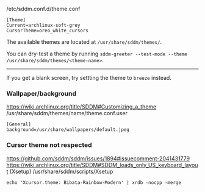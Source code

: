 /etc/sddm.conf.d/theme.conf
```
[Theme]
Current=archlinux-soft-grey
CursorTheme=oreo_white_cursors
```

The available themes are located at `/usr/share/sddm/themes/`.

You can dry-test a theme by running `sddm-greeter --test-mode --theme /usr/share/sddm/themes/<theme-name>`.

-------------

If you get a blank screen, try settting the theme to `breeze` instead.

### Wallpaper/background
https://wiki.archlinux.org/title/SDDM#Customizing_a_theme
/usr/share/sddm/themes/name/theme.conf.user
```
[General]
background=/usr/share/wallpapers/default.jpeg
```

### Cursor theme not respected
https://github.com/sddm/sddm/issues/1894#issuecomment-2041431779
https://wiki.archlinux.org/title/SDDM#SDDM_loads_only_US_keyboard_layout (Xsetup)
/usr/share/sddm/scripts/Xsetup
```
echo 'Xcursor.theme: Bibata-Rainbow-Modern' | xrdb -nocpp -merge
```
